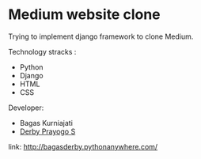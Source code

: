 # Medium website clone
Trying to implement django framework to clone Medium.

Technology stracks :
- Python
- Django
- HTML
- CSS

Developer:
- Bagas Kurniajati
- [Derby Prayogo S](https://github.com/derbyps)

link: http://bagasderby.pythonanywhere.com/
